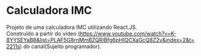 # Calculadora IMC

Projeto de uma calculadora IMC utilizando React.JS. <br />
Construído a partir do vídeo (https://www.youtube.com/watch?v=K-8YYSEYaB8&list=PLAF5G8rnMmBZQRlBfg6pHIQCXaGcQ8Z2v&index=2&t=2211s) do canal(Sujeito programador).

